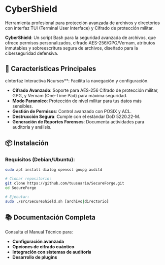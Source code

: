 # CyberShield
Herramienta profesional para protección avanzada de archivos y directorios con interfaz TUI (Terminal User Interface) y Cifrado de protección militar.

**CyberShield**: Un script Bash para la seguridad avanzada de archivos, que ofrece permisos personalizados, cifrado AES-256/GPG/Vernam, atributos inmutables y sobreescritura segura de archivos, diseñado para la ciberseguridad defensiva.

## 🚀 Características Principales

cInterfaz Interactiva Ncurses**: Facilita la navegación y configuración.
- **Cifrado Avanzado**: Soporte para AES-256 Cifrado de protección militar, GPG, y Vernam (One-Time Pad) para máxima seguridad.
- **Modo Paranoico**: Protección de nivel militar para tus datos más sensibles.
- **Gestión de Permisos**: Control avanzado con POSIX y ACL.
- **Destrucción Segura**: Cumple con el estándar DoD 5220.22-M.
- **Generación de Reportes Forenses**: Documenta actividades para auditoría y análisis.

## 📦 Instalación

### Requisitos (Debian/Ubuntu):
```bash
sudo apt install dialog openssl gnupg auditd

# Clonar repositorio:
git clone https://github.com/tuusuario/SecureForge.git
cd SecureForge

# Ejecutar:
sudo ./src/SecureShield.sh [archivo|directorio]
```

## 📚 Documentación Completa
Consulta el Manual Técnico para:

- **Configuración avanzada**
- **Opciones de cifrado cuántico**
- **Integración con sistemas de auditoría**
- **Desarrollo de plugins**
